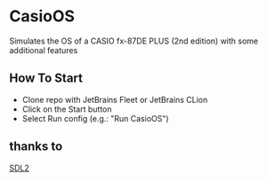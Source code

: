 # CasioOS

Simulates the OS of a CASIO fx-87DE PLUS (2nd edition) with some additional features

## How To Start

- Clone repo with JetBrains Fleet or JetBrains CLion
- Click on the Start button
- Select Run config (e.g.: "Run CasioOS")

## thanks to

[SDL2](https://github.com/libsdl-org/SDL)
